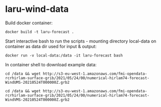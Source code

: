 # laru-wind-data

Build docker container:

`docker build -t laru-forecast .`



Start interactive bash to run the scripts - mounting directory local-data on container as data dir used for input & output:

`docker run -v local-data:/data -it laru-forecast bash`


In container shell to download example data:

`cd /data && wget http://s3-eu-west-1.amazonaws.com/fmi-opendata-rcrhirlam-surface-grib/2021/05/24/00/numerical-hirlam74-forecast-WindUMS-20210524T000000Z.grb2`

`cd /data && wget http://s3-eu-west-1.amazonaws.com/fmi-opendata-rcrhirlam-surface-grib/2021/05/24/00/numerical-hirlam74-forecast-WindVMS-20210524T000000Z.grb2`
